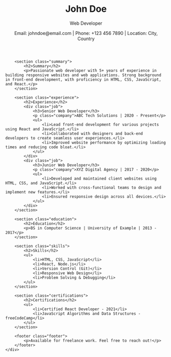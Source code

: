 <!DOCTYPE html>
<html lang="en">
<head>
    <meta charset="UTF-8">
    <meta name="viewport" content="width=device-width, initial-scale=1.0">
    <title>Simple Resume</title>
    <link rel="stylesheet" href="styles.css">
</head>
<body>
    <div class="resume">
        <header class="header">
            <h1>John Doe</h1>
            <p>Web Developer</p>
            <p>Email: johndoe@email.com | Phone: +123 456 7890 | Location: City, Country</p>
        </header>
        
        <section class="summary">
            <h2>Summary</h2>
            <p>Passionate web developer with 5+ years of experience in building responsive websites and web applications. Strong background in front-end development, with proficiency in HTML, CSS, JavaScript, and React.</p>
        </section>
        
        <section class="experience">
            <h2>Experience</h2>
            <div class="job">
                <h3>Senior Web Developer</h3>
                <p class="company">ABC Tech Solutions | 2020 - Present</p>
                <ul>
                    <li>Lead front-end development for various projects using React and JavaScript.</li>
                    <li>Collaborated with designers and back-end developers to create seamless user experiences.</li>
                    <li>Improved website performance by optimizing loading times and reducing code bloat.</li>
                </ul>
            </div>
            <div class="job">
                <h3>Junior Web Developer</h3>
                <p class="company">XYZ Digital Agency | 2017 - 2020</p>
                <ul>
                    <li>Developed and maintained client websites using HTML, CSS, and JavaScript.</li>
                    <li>Worked with cross-functional teams to design and implement new features.</li>
                    <li>Ensured responsive design across all devices.</li>
                </ul>
            </div>
        </section>

        <section class="education">
            <h2>Education</h2>
            <p>BS in Computer Science | University of Example | 2013 - 2017</p>
        </section>

        <section class="skills">
            <h2>Skills</h2>
            <ul>
                <li>HTML, CSS, JavaScript</li>
                <li>React, Node.js</li>
                <li>Version Control (Git)</li>
                <li>Responsive Web Design</li>
                <li>Problem Solving & Debugging</li>
            </ul>
        </section>

        <section class="certifications">
            <h2>Certifications</h2>
            <ul>
                <li>Certified React Developer - 2021</li>
                <li>JavaScript Algorithms and Data Structures - freeCodeCamp</li>
            </ul>
        </section>

        <footer class="footer">
            <p>Available for freelance work. Feel free to reach out!</p>
        </footer>
    </div>
</body>
</html>
